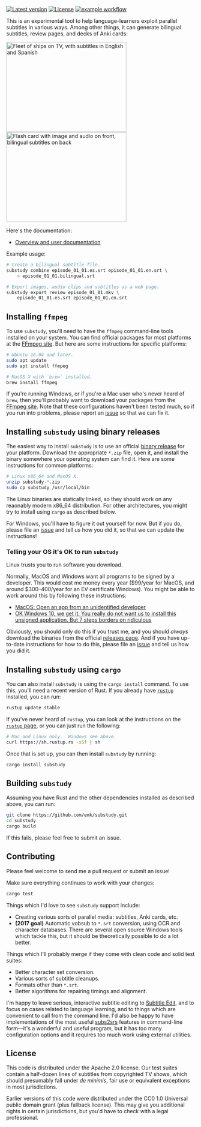 [![Latest version](https://img.shields.io/crates/v/substudy.svg)](https://crates.io/crates/substudy) [![License](https://img.shields.io/crates/l/substudy.svg)](https://creativecommons.org/publicdomain/zero/1.0/) [![example workflow](https://github.com/emk/subtitles-rs/actions/workflows/ci.yml/badge.svg)](https://github.com/emk/subtitles-rs/actions)

This is an experimental tool to help language-learners exploit parallel subtitles in various ways.  Among other things, it can generate bilingual subtitles, review pages, and decks of Anki cards:

<a href="http://www.randomhacks.net/substudy/#bilingual">
<img src="http://www.randomhacks.net/images/substudy/bilingual-subtitles.jpg"
     width="320" height="240"
     alt="Fleet of ships on TV, with subtitles in English and Spanish"
     title="TV with bilingual subtitles">
</a>
<a href="http://www.randomhacks.net/substudy/#anki">
<img src="http://www.randomhacks.net/images/substudy/anki.png"
     width="320" height="240"
     alt="Flash card with image and audio on front, bilingual subtitles on back"
     title="Studying subtitles with Anki">
</a>

Here's the documentation:

- [Overview and user documentation][docs]

Example usage:

```sh
# Create a bilingual subtitle file.
substudy combine episode_01_01.es.srt episode_01_01.en.srt \
    > episode_01_01.bilingual.srt

# Export images, audio clips and subtitles as a web page.
substudy export review episode_01_01.mkv \
    episode_01_01.es.srt episode_01_01.en.srt
```

[docs]: http://www.randomhacks.net/substudy/

## Installing `ffmpeg`

To use `substudy`, you'll need to have the `ffmpeg` command-line tools installed on your system. You can find official packages for most platforms at the [FFmpeg site][ffmpeg]. But here are some instructions for specific
platforms:

```sh
# Ubuntu 16.04 and later.
sudo apt update
sudo apt install ffmpeg

# MacOS X with `brew` installed.
brew install ffmpeg
```

If you're running Windows, or if you're a Mac user who's never heard of `brew`, then you'll probably want to download your packages from the [FFmpeg site][ffmpeg]. Note that these configurations haven't been tested much, so if you run into problems, please report an [issue][issues] so that we can fix it.

[ffmpeg]: https://www.ffmpeg.org/download.html
[issues]: https://github.com/emk/subtitles-rs/issues

## Installing `substudy` using binary releases

The easiest way to install `substudy` is to use an official [binary release][releases] for your platform. Download the appropriate `*.zip` file, open it, and install the binary somewhere your operating system can find it. Here are some instructions for common platforms:

```sh
# Linux x86_64 and MacOS X.
unzip substudy-*.zip
sudo cp substudy /usr/local/bin
```

The Linux binaries are statically linked, so they should work on any reaonably modern x86_64 distribution. For other architectures, you might try to install using `cargo` as described below.

For Windows, you'll have to figure it out yourself for now. But if you do, please file an [issue][issues] and tell us how you did it, so that we can update the instructions!

[releases]: https://github.com/emk/subtitles-rs/releases

### Telling your OS it's OK to run `substudy`

Linux trusts you to run software you download.

Normally, MacOS and Windows want all programs to be signed by a developer. This would cost me money every year ($99/year for MacOS, and around $300–400/year for an EV certificate Windows). You might be able to work around this by following these instructions:

- [MacOS: Open an app from an unidentified developer](https://support.apple.com/guide/mac-help/open-a-mac-app-from-an-unidentified-developer-mh40616/mac)
- [OK Windows 10, we get it: You really do not want us to install this unsigned application. But 7 steps borders on ridiculous](https://www.theregister.com/2020/06/05/windows_10_microsoft_defender_smartscreen/)

Obviously, you should only do this if you trust me, and you should _always_ download the binaries from the official [releases page][releases]. And if you have up-to-date instructions for how to do this, please file an [issue][issues] and tell us how you did it.

## Installing `substudy` using `cargo`

You can also install `substudy` is using the `cargo install` command.  To use this, you'll need a recent version of Rust.  If you already have [`rustup`][rustup] installed, you can run:

```sh
rustup update stable
```

If you've never heard of `rustup`, you can look at the instructions on the [`rustup` page][rustup], or you can just run the following:

```sh
# Mac and Linux only.  Windows see above.
curl https://sh.rustup.rs -sSf | sh
```

Once that is set up, you can then install `substudy` by running:

```sh
cargo install substudy
```

[rustup]: https://www.rustup.rs/

## Building `substudy`

Assuming you have Rust and the other dependencies installed as described above, you can run:
```sh
git clone https://github.com/emk/substudy.git
cd substudy
cargo build
```

If this fails, please feel free to submit an issue.

## Contributing

Please feel welcome to send me a pull request or submit an issue!

Make sure everything continues to work with your changes:

```sh
cargo test
```

Things which I'd love to see `substudy` support include:

- Creating various sorts of parallel media: subtitles, Anki cards, etc.
- **(2017 goal)** Automatic vobsub to `*.srt` conversion, using OCR and character databases.  There are several open source Windows tools which tackle this, but it should be theoretically possible to do a lot better.

Things which I'll probably merge if they come with clean code and solid test suites:

- Better character set conversion.
- Various sorts of subtitle cleanups.
- Formats other than `*.srt`.
- Better algorithms for repairing timings and alignment.

I'm happy to leave serious, interactive subtitle editing to [Subtitle Edit][], and to focus on cases related to language learning, and to things which are convenient to call from the command line.  I'd also be happy to have implementations of the most useful [subs2srs][] features in command-line form—it's a wonderful and useful program, but it has too many configuration options and it requires too much work using external utilities.

[Subtitle Edit]: http://www.nikse.dk/subtitleedit/
[subs2srs]: http://subs2srs.sourceforge.net/

## License

This code is distributed under the Apache 2.0 license.  Our test suites contain a half-dozen lines of subtitles from copyrighted TV shows, which should presumably fall under _de minimis_, fair use or equivalent exceptions in most jurisdictions.

Earlier versions of this code were distributed under the CC0 1.0 Universal public domain grant (plus fallback license). This may give you additional rights in certain jurisdictions, but you'd have to check with a legal professional.
